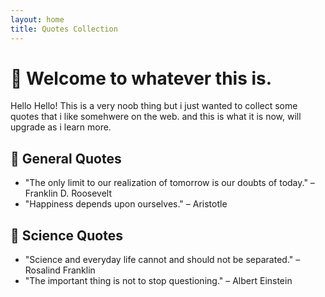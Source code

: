 ```yaml
---
layout: home
title: Quotes Collection
---
```


# 🌟 Welcome to whatever this is. 

Hello Hello! This is a very noob thing but i just wanted to collect some quotes that i like somehwere on the web. and this is what it is now, will upgrade as i learn more.  

## 📜 General Quotes  
- "The only limit to our realization of tomorrow is our doubts of today." – Franklin D. Roosevelt  
- "Happiness depends upon ourselves." – Aristotle  

## 🔬 Science Quotes  
- "Science and everyday life cannot and should not be separated." – Rosalind Franklin  
- "The important thing is not to stop questioning." – Albert Einstein  
